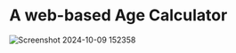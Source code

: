 # A web-based Age Calculator

![Screenshot 2024-10-09 152358](https://github.com/user-attachments/assets/d7c3398b-4a0e-413a-b223-65e8cd00cc89)


